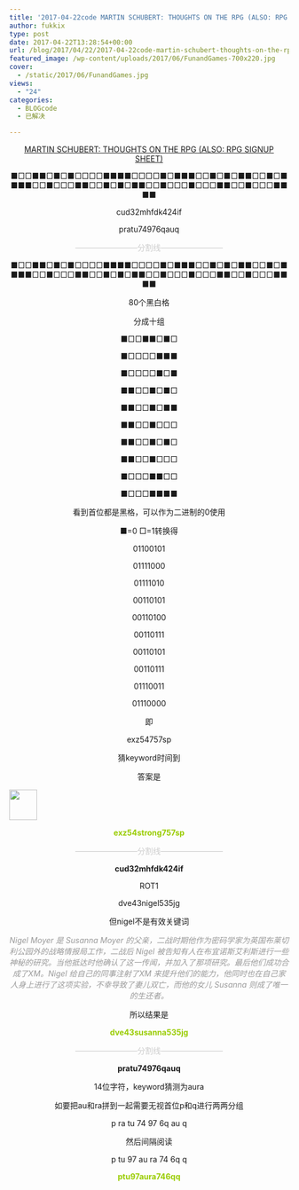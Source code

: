 ```yaml
---
title: '2017-04-22code MARTIN SCHUBERT: THOUGHTS ON THE RPG (ALSO: RPG SIGNUP SHEET)'
author: fukkix
type: post
date: 2017-04-22T13:28:54+00:00
url: /blog/2017/04/22/2017-04-22code-martin-schubert-thoughts-on-the-rpg-also-rpg-signup-sheet/
featured_image: /wp-content/uploads/2017/06/FunandGames-700x220.jpg
cover:
  - /static/2017/06/FunandGames.jpg
views:
  - "24"
categories:
  - BLOGcode
  - 已解决

---
```

<p style="text-align: center;">
  <a href="http://investigate.ingress.com/2017/04/22/martin-schubert-thoughts-on-the-rpg-also-rpg-signup-sheet/">MARTIN SCHUBERT: THOUGHTS ON THE RPG (ALSO: RPG SIGNUP SHEET)</a>
</p>

<p style="text-align: center;">
  ■□□■■□■□■□□□□■■■■□□□□■□■■■□□■□■□■■□□■□■■■■□□■□□□■■□□■□■□■■□□■□□□■□□□■■□□■□□□■■■■
</p>

<p style="text-align: center;">
  cud32mhfdk424if
</p>

<p style="text-align: center;">
  pratu74976qauq<!--more-->
</p>

<p style="text-align: center;">
  <span style="color: #cccccc;">————————分割线————————</span>
</p>

<p style="text-align: center;">
  ■□□■■□■□■□□□□■■■■□□□□■□■■■□□■□■□■■□□■□■■■■□□■□□□■■□□■□■□■■□□■□□□■□□□■■□□■□□□■■■■
</p>

<p style="text-align: center;">
  80个黑白格
</p>

<p style="text-align: center;">
  分成十组
</p>

<p style="text-align: center;">
  ■□□■■□■□
</p>

<p style="text-align: center;">
  ■□□□□■■■
</p>

<p style="text-align: center;">
  ■□□□□■□■
</p>

<p style="text-align: center;">
  ■■□□■□■□
</p>

<p style="text-align: center;">
  ■■□□■□■■
</p>

<p style="text-align: center;">
  ■■□□■□□□
</p>

<p style="text-align: center;">
  ■■□□■□■□
</p>

<p style="text-align: center;">
  ■■□□■□□□
</p>

<p style="text-align: center;">
  ■□□□■■□□
</p>

<p style="text-align: center;">
  ■□□□■■■■
</p>

<p style="text-align: center;">
  看到首位都是黑格，可以作为二进制的0使用
</p>

<p style="text-align: center;">
  ■=0 □=1转换得
</p>

<p style="text-align: center;">
  01100101
</p>

<p style="text-align: center;">
  01111000
</p>

<p style="text-align: center;">
  01111010
</p>

<p style="text-align: center;">
  00110101
</p>

<p style="text-align: center;">
  00110100
</p>

<p style="text-align: center;">
  00110111
</p>

<p style="text-align: center;">
  00110101
</p>

<p style="text-align: center;">
  00110111
</p>

<p style="text-align: center;">
  01110011
</p>

<p style="text-align: center;">
  01110000
</p>

<p style="text-align: center;">
  即
</p>

<p style="text-align: center;">
  exz54757sp
</p>

<p style="text-align: center;">
  猜keyword时间到
</p>

<p style="text-align: center;">
  答案是
</p>

<img class="size-full wp-image-173 aligncenter" src="/static/2017/06/092.f9182271aae7c6b45299439c745fc0b07.png" alt="" width="50" height="55" />

<p style="text-align: center;">
  <span style="color: #99cc00;"><strong>exz54strong757sp</strong></span>
</p>

<p style="text-align: center;">
  <span style="color: #cccccc;">————————分割线————————</span>
</p>

<p style="text-align: center;">
  <strong>cud32mhfdk424if</strong>
</p>

<p style="text-align: center;">
  ROT1
</p>

<p style="text-align: center;">
  dve43nigel535jg
</p>

<p style="text-align: center;">
  但nigel不是有效关键词
</p>

<p style="text-align: center;">
  <span style="color: #999999;"><em>Nigel Moyer 是 Susanna Moyer 的父亲，二战时期他作为密码学家为英国布莱切利公园外的战略情报局工作，二战后 Nigel 被告知有人在布宜诺斯艾利斯进行一些神秘的研究。当他抵达时他确认了这一传闻，并加入了那项研究。最后他们成功合成了XM。Nigel 给自己的同事注射了XM 来提升他们的能力，他同时也在自己家人身上进行了这项实验，不幸导致了妻儿双亡，而他的女儿 Susanna 则成了唯一的生还者。</em></span>
</p>

<p style="text-align: center;">
  所以结果是
</p>

<p style="text-align: center;">
  <span style="color: #99cc00;"><strong>dve43susanna535jg</strong></span>
</p>

<p style="text-align: center;">
  <span style="color: #cccccc;">————————分割线————————</span>
</p>

<p style="text-align: center;">
  <strong>pratu74976qauq</strong>
</p>

<p style="text-align: center;">
  14位字符，keyword猜测为aura
</p>

<p style="text-align: center;">
  如要把au和ra拼到一起需要无视首位p和q进行两两分组
</p>

<p style="text-align: center;">
  p ra tu 74 97 6q au q
</p>

<p style="text-align: center;">
  然后间隔阅读
</p>

<p style="text-align: center;">
  p tu 97 au ra 74 6q q
</p>

<p style="text-align: center;">
  <span style="color: #99cc00;"><strong>ptu97aura746qq</strong></span>
</p>

&nbsp;

&nbsp;